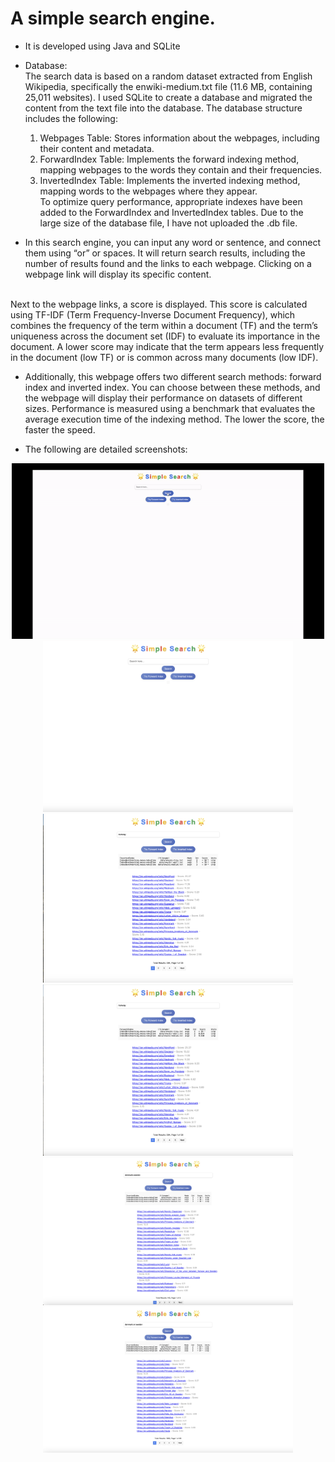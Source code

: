 # A simple search engine. 
- It is developed using Java and SQLite

- Database: <br/>
The search data is based on a random dataset extracted from English Wikipedia, specifically the enwiki-medium.txt file (11.6 MB, containing 25,011 websites). I used SQLite to create a database and migrated the content from the text file into the database. The database structure includes the following:
	1.	Webpages Table: Stores information about the webpages, including their content and metadata. <br/>
	2.	ForwardIndex Table: Implements the forward indexing method, mapping webpages to the words they contain and their frequencies.<br/>
	3.	InvertedIndex Table: Implements the inverted indexing method, mapping words to the webpages where they appear.<br/>
To optimize query performance, appropriate indexes have been added to the ForwardIndex and InvertedIndex tables. Due to the large size of the database file, I have not uploaded the .db file.

- In this search engine, you can input any word or sentence, and connect them using “or” or spaces. It will return search results, including the number of results found and the links to each webpage. Clicking on a webpage link will display its specific content.<br/>
<br/>
Next to the webpage links, a score is displayed. This score is calculated using TF-IDF (Term Frequency-Inverse Document Frequency), which combines the frequency of the term within a document (TF) and the term’s uniqueness across the document set (IDF) to evaluate its importance in the document. A lower score may indicate that the term appears less frequently in the document (low TF) or is common across many documents (low IDF).

- Additionally, this webpage offers two different search methods: forward index and inverted index. You can choose between these methods, and the webpage will display their performance on datasets of different sizes. Performance is measured using a benchmark that evaluates the average execution time of the indexing method. The lower the score, the faster the speed.

- The following are detailed screenshots:
<p align="center">
    <img src="Images/demo-gif.gif" alt="Search Engine Screenshot" width="500">
    <img src="Images/demo1.png" alt="Search Engine Screenshot" width="400">
    <img src="Images/demo2.png" alt="Search Engine Screenshot" width="400">
    <img src="Images/demo3.png" alt="Search Engine Screenshot" width="400">
    <img src="Images/demo4.png" alt="Search Engine Screenshot" width="400">
    <img src="Images/demo5.png" alt="Search Engine Screenshot" width="400">
</p>